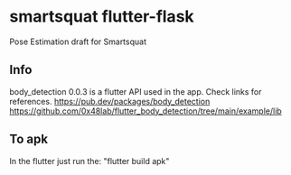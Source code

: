 # smartsquat flutter-flask

Pose Estimation draft for Smartsquat

## Info
body_detection 0.0.3 is a flutter API used in the app.  Check links for references.
https://pub.dev/packages/body_detection
https://github.com/0x48lab/flutter_body_detection/tree/main/example/lib

## To apk
In the flutter just run the:
"flutter build apk"
